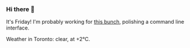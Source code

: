 ### Hi there :wave:

It's Friday! I'm probably working for [this bunch](https://github.com/kohofinancial), polishing a command line interface.

Weather in Toronto: clear, at +2°C.
